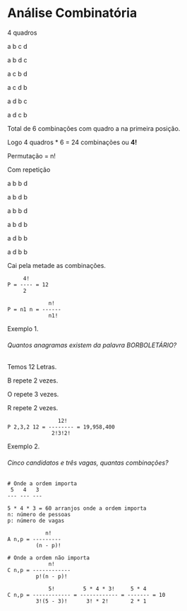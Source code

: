 # Análise Combinatória 

4 quadros

a b c d

a b d c

a c b d

a c d b

a d b c

a d c b

Total de 6 combinações com quadro a na primeira posição.

Logo 4 quadros * 6 = 24 combinações ou **4!**

Permutação = n!

Com repetição

a b b d

a b d b 

a b b d

a b d b 

a d b b 

a d b b 

Cai pela metade as combinações.

```
     4!
P = ---- = 12
     2
     
             n!
P = n1 n = ------
             n1!
```
Exemplo 1.

###### Quantos anagramas existem da palavra BORBOLETÁRIO?

Temos 12 Letras.

B repete 2 vezes.

O repete 3 vezes.

R repete 2 vezes.
```buildoutcfg
                12!
P 2,3,2 12 = -------- = 19,958,400
              2!3!2!
```
Exemplo 2.

###### Cinco candidatos e três vagas, quantas combinações?

```buildoutcfg
# Onde a ordem importa
 5   4   3
--- --- ---

5 * 4 * 3 = 60 arranjos onde a ordem importa
n: número de pessoas
p: número de vagas

            n!
A n,p = ---------   
         (n - p)!
         
# Onde a ordem não importa
             n!
C n,p = ------------
         p!(n - p)!
         
             5!         5 * 4 * 3!     5 * 4
C n,p = ------------ = ------------ = ------- = 10
         3!(5 - 3)!      3! * 2!       2 * 1
```

